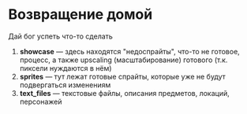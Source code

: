 # Возвращение домой
Дай бог успеть что-то сделать

1. **showcase** — здесь находятся "недоспрайты", что-то не готовое, процесс, а также upscaling (масштабирование) готового (т.к. пиксели нуждаются в нём)
2. **sprites** — тут лежат готовые спрайты, которые уже не будут подвергаться изменениям
3. **text_files** — текстовые файлы, описания предметов, локаций, персонажей
